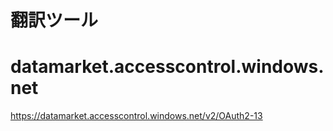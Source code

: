 # 翻訳ツール

# datamarket.accesscontrol.windows.net
https://datamarket.accesscontrol.windows.net/v2/OAuth2-13
